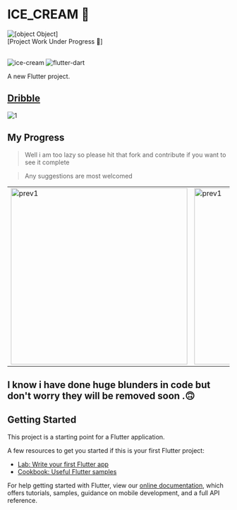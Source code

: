 # ICE_CREAM 🍦
![[object Object]](https://socialify.git.ci/Lakhankumawat/Ice-cream-flutter-app-ui/image?font=Raleway&language=1&logo=https%3A%2F%2Fmedia.giphy.com%2Fmedia%2FXKp2PdEhHvGWQ%2Fgiphy.gif&name=1&owner=1&pattern=Charlie%20Brown&stargazers=1&theme=Dark)
<br>
[Project Work Under Progress 🙂]
<br><br>

![ice-cream](https://user-images.githubusercontent.com/55774240/144241310-93db7d84-df90-40e5-9b1f-f380cff5f171.png)
![flutter-dart](https://user-images.githubusercontent.com/55774240/144241316-493e3e96-b3dc-4477-81be-bf78fa170f2e.png)

A new Flutter project.
## [Dribble](https://dribbble.com/shots/12207071-Popsicle-Online-food-delivery)
![1](https://user-images.githubusercontent.com/55774240/144241381-90735197-b417-48f8-b6a5-a078e2deec60.png)

## My Progress 

> Well i am too lazy so please hit that fork and contribute if you want to see it complete 

> Any suggestions are most welcomed

<table>
  <tr>
    <td>
      <img width="400" src="https://user-images.githubusercontent.com/55774240/145999421-a9cf8258-af67-4f17-bfe0-f19eb4a68b6c.jpg" alt="prev1">
    </td>
    <td>
      <img width="400" src="https://user-images.githubusercontent.com/55774240/145999500-9500eff9-89aa-4446-b391-a364fec25120.jpg" alt="prev1">
    </td>
    <td>
       <img width="400" src="https://user-images.githubusercontent.com/55774240/145999514-37d89ba5-7e44-4535-a22f-a0fcc3edb236.jpg" alt="prev1">
    </td>
  </tr>
</table>


## I know i have done huge blunders in code but don't worry they will be removed soon .🙃

## Getting Started

This project is a starting point for a Flutter application.

A few resources to get you started if this is your first Flutter project:

- [Lab: Write your first Flutter app](https://flutter.dev/docs/get-started/codelab)
- [Cookbook: Useful Flutter samples](https://flutter.dev/docs/cookbook)

For help getting started with Flutter, view our
[online documentation](https://flutter.dev/docs), which offers tutorials,
samples, guidance on mobile development, and a full API reference.
